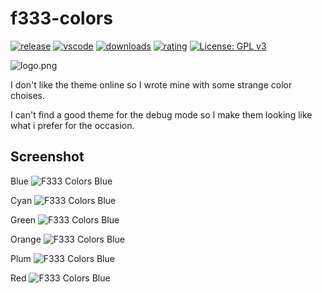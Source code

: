 # f333-colors

[![release](https://img.shields.io/github/release/Fundor333/f333-colors.svg?style=for-the-badge&logo=github&logoColor=white&colorA=2b303b&colorB=00e8c6)](https://github.com/Fundor333/f333-colors/releases/latest)
[![vscode](https://img.shields.io/badge/VS_Code-v1.26+-373277.svg?style=for-the-badge&logo=microsoft&logoColor=white&colorA=2b303b&colorB=7cb7ff)](https://code.visualstudio.com/updates/v1_26)
[![downloads](https://img.shields.io/visual-studio-marketplace/d/Fundor333.f333-colors?style=for-the-badge&logo=docusign&logoColor=white&colorA=2b303b&colorB=96E072)](https://marketplace.visualstudio.com/items?itemName=Fundor333.f333-colors)
[![rating](https://img.shields.io/visual-studio-marketplace/stars/Fundor333.f333-colors?style=for-the-badge&logo=reverbnation&logoColor=white&colorA=2b303b&colorB=FFE66D)](https://marketplace.visualstudio.com/items?itemName=Fundor333.f333-colors)
[![License: GPL v3](https://img.shields.io/badge/License-GPLv3-blue.svg?style=for-the-badge&logoColor=white&colorA=2b303b)](https://www.gnu.org/licenses/gpl-3.0)

![logo.png](logo.png)

I don't like the theme online so I wrote mine with some strange color choises.

I can't find a good theme for the debug mode so I make them looking like what i prefer for the occasion.

## Screenshot

Blue
![F333 Colors Blue](screenshots/color%20blue.png)

Cyan
![F333 Colors Blue](screenshots/color%20cyan.png)

Green
![F333 Colors Blue](screenshots/color%20green.png)

Orange
![F333 Colors Blue](screenshots/color%20orange.png)

Plum
![F333 Colors Blue](screenshots/color%20plum.png)

Red
![F333 Colors Blue](screenshots/color%20red.png)
